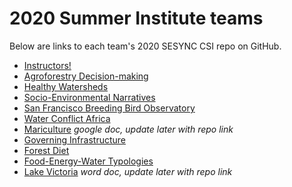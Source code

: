 # 2020 Summer Institute teams

Below are links to each team's 2020 SESYNC CSI repo on GitHub.

- [Instructors!](https://github.com/SESYNC-ci/si2020instructors)
- [Agroforestry Decision-making](https://github.com/milliechapman/agroforestry-decisions)
- [Healthy Watersheds](https://github.com/lahm3d/sesync_healthy_watersheds)
- [Socio-Environmental Narratives](https://github.com/melkimble/SENSummer2020)
- [San Francisco Breeding Bird Observatory](https://github.com/Toucan15/CCFSalive)
- [Water Conflict Africa](https://github.com/audreyculver/Water-Conflict-Africa)
- [Mariculture](https://drive.google.com/file/d/1bxXV2Rsi40FS4MA5XV78vF3fzzlsSFHu/view?usp=sharing) *google doc, update later with repo link*
- [Governing Infrastructure](https://github.com/nickcuba/governing-infrastructure)
- [Forest Diet](https://github.com/emvansant/FORESTDIET)
- [Food-Energy-Water Typologies](https://github.com/mjbielic/SESYNC_Intro)
- [Lake Victoria](https://gitlab.sesync.org/ci-misc/summer-institute/-/blob/master/2020/07/lake_victoria_intro.docx) *word doc, update later with repo link*


